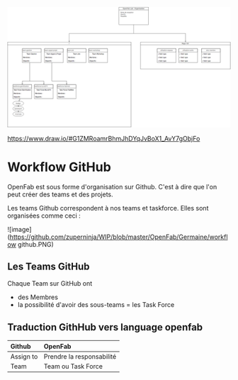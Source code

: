 ![image](https://github.com/zuperninja/WIP/blob/master/OpenFab/Germaine/organisation%20github%20openfab.png)

https://www.draw.io/#G1ZMRoamrBhmJhDYqJvBoX1_AvY7gObjFo

# Workflow GitHub

OpenFab est sous forme d'organisation sur Github. C'est à dire que l'on peut créer des teams et des projets.

Les teams Github correspondent à nos teams et taskforce. Elles sont organisées comme ceci :

![image](https://github.com/zuperninja/WIP/blob/master/OpenFab/Germaine/workflow github.PNG)

## Les Teams GitHub

Chaque Team sur GitHub ont
- des Membres
- la possibilité d'avoir des sous-teams = les Task Force


## Traduction GithHub vers language openfab

| Github         |    OpenFab                      |
| :------------- | :------------------------------ |
| Assign to      | Prendre la responsabilité       |
| Team           | Team ou Task Force              |

